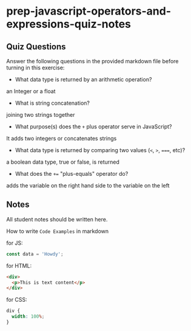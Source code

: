# prep-javascript-operators-and-expressions-quiz-notes

## Quiz Questions

Answer the following questions in the provided markdown file before turning in this exercise:

- What data type is returned by an arithmetic operation?

an Integer or a float

- What is string concatenation?

joining two strings together

- What purpose(s) does the `+` plus operator serve in JavaScript?

It adds two integers or concatenates strings

- What data type is returned by comparing two values (`<`, `>`, `===`, etc)?

a boolean data type, true or false, is returned

- What does the `+=` "plus-equals" operator do?

adds the variable on the right hand side to the variable on the left

## Notes

All student notes should be written here.

How to write `Code Examples` in markdown

for JS:

```javascript
const data = 'Howdy';
```

for HTML:

```html
<div>
  <p>This is text content</p>
</div>
```

for CSS:

```css
div {
  width: 100%;
}
```

